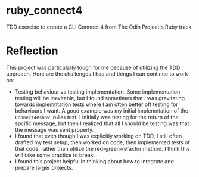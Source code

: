 # ruby_connect4

TDD exercise to create a CLI Connect 4 from The Odin Project's Ruby track.

# Reflection
This project was particularly tough for me because of utilizing the TDD approach. Here are the challenges I had and things I can continue to work on:
* Testing behaviour vs testing implementation. Some implementation testing will be inevitable, but I found sometimes that I was gravitating towards implemntation tests where I am often better off testing for behaviours I want. A good example was my initial implemntation of the `Connect4#show_rules` test. I initially was testing for the return of the spcific message, but then I realized that all I should be testing was that the message was sent properly.
* I found that even though I was explicitly working on TDD, I still often drafted my test setup, then worked on code, then implemented tests of that code, rather than utilize the red-green-refactor method. I think this will take some practice to break.
* I found this project helpful in thinking about how to integrate and prepare larger projects.